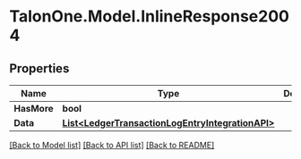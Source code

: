 # TalonOne.Model.InlineResponse2004
## Properties

Name | Type | Description | Notes
------------ | ------------- | ------------- | -------------
**HasMore** | **bool** |  | 
**Data** | [**List&lt;LedgerTransactionLogEntryIntegrationAPI&gt;**](LedgerTransactionLogEntryIntegrationAPI.md) |  | 

[[Back to Model list]](../README.md#documentation-for-models) [[Back to API list]](../README.md#documentation-for-api-endpoints) [[Back to README]](../README.md)

